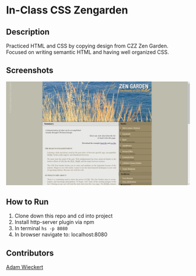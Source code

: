 # In-Class CSS Zengarden

## Description
Practiced HTML and CSS by copying design from CZZ Zen Garden. Focused on writing semantic HTML and having well organized CSS.

## Screenshots
![Webpage](https://raw.githubusercontent.com/awieckert/HTML-CSS-101/master/screenshots/Screenshot%20(2).png)

## How to Run
1. Clone down this repo and cd into project
2. Install http-server plugin via npm
3. In terminal ``` hs -p 8080 ```
4. In browser navigate to: localhost:8080

## Contributors
[Adam Wieckert](https://github.com/awieckert/awieckert.github.io)

